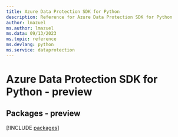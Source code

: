 ```yaml
---
title: Azure Data Protection SDK for Python
description: Reference for Azure Data Protection SDK for Python
author: lmazuel
ms.author: lmazuel
ms.data: 09/13/2023
ms.topic: reference
ms.devlang: python
ms.service: dataprotection
---
```

# Azure Data Protection SDK for Python - preview
## Packages - preview
[!INCLUDE [packages](data-protection-index.md)]